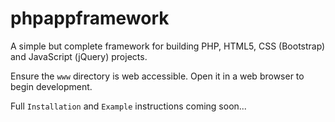phpappframework
===============

A simple but complete framework for building PHP, HTML5, CSS (Bootstrap) and JavaScript (jQuery) projects.

Ensure the `www` directory is web accessible. Open it in a web browser to begin development.

Full `Installation` and `Example` instructions coming soon...
